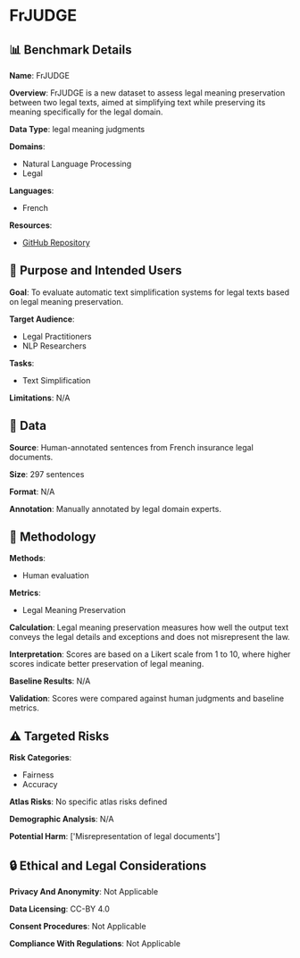 # FrJUDGE

## 📊 Benchmark Details

**Name**: FrJUDGE

**Overview**: FrJUDGE is a new dataset to assess legal meaning preservation between two legal texts, aimed at simplifying text while preserving its meaning specifically for the legal domain.

**Data Type**: legal meaning judgments

**Domains**:
- Natural Language Processing
- Legal

**Languages**:
- French

**Resources**:
- [GitHub Repository](https://github.com/GRAAL-Research/JUDGEBERT)

## 🎯 Purpose and Intended Users

**Goal**: To evaluate automatic text simplification systems for legal texts based on legal meaning preservation.

**Target Audience**:
- Legal Practitioners
- NLP Researchers

**Tasks**:
- Text Simplification

**Limitations**: N/A

## 💾 Data

**Source**: Human-annotated sentences from French insurance legal documents.

**Size**: 297 sentences

**Format**: N/A

**Annotation**: Manually annotated by legal domain experts.

## 🔬 Methodology

**Methods**:
- Human evaluation

**Metrics**:
- Legal Meaning Preservation

**Calculation**: Legal meaning preservation measures how well the output text conveys the legal details and exceptions and does not misrepresent the law.

**Interpretation**: Scores are based on a Likert scale from 1 to 10, where higher scores indicate better preservation of legal meaning.

**Baseline Results**: N/A

**Validation**: Scores were compared against human judgments and baseline metrics.

## ⚠️ Targeted Risks

**Risk Categories**:
- Fairness
- Accuracy

**Atlas Risks**:
No specific atlas risks defined

**Demographic Analysis**: N/A

**Potential Harm**: ['Misrepresentation of legal documents']

## 🔒 Ethical and Legal Considerations

**Privacy And Anonymity**: Not Applicable

**Data Licensing**: CC-BY 4.0

**Consent Procedures**: Not Applicable

**Compliance With Regulations**: Not Applicable
